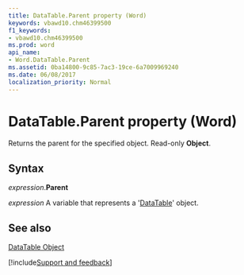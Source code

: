 ```yaml
---
title: DataTable.Parent property (Word)
keywords: vbawd10.chm46399500
f1_keywords:
- vbawd10.chm46399500
ms.prod: word
api_name:
- Word.DataTable.Parent
ms.assetid: 0ba14800-9c85-7ac3-19ce-6a7009969240
ms.date: 06/08/2017
localization_priority: Normal
---
```



# DataTable.Parent property (Word)

Returns the parent for the specified object. Read-only  **Object**.


## Syntax

_expression_.**Parent**

_expression_ A variable that represents a '[DataTable](Word.DataTable.md)' object.


## See also


[DataTable Object](Word.DataTable.md)

[!include[Support and feedback](~/includes/feedback-boilerplate.md)]